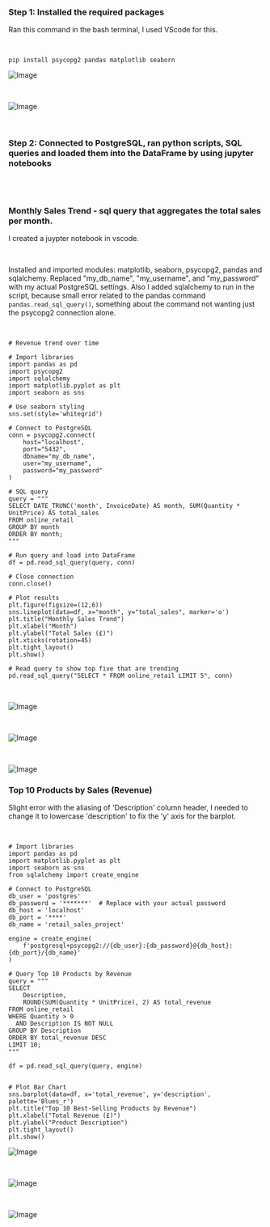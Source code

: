 ### Step 1: Installed the required packages

Ran this command in the bash terminal, I used VScode for this. 

<br>

``` 
pip install psycopg2 pandas matplotlib seaborn
```


![Image](https://github.com/user-attachments/assets/5f1dcddf-c61c-4c8d-b82c-60385565e42a)

<br> 

![Image](https://github.com/user-attachments/assets/05d94ed3-2487-4df9-8772-21d9eb22c822)

<br>



### Step 2: Connected to PostgreSQL, ran python scripts, SQL queries and loaded them into the DataFrame by using jupyter notebooks

<br> 
<br> 

### Monthly Sales Trend - sql query that aggregates the total sales per month. 

I created a juypter notebook in vscode. 

<br>

Installed and imported modules: matplotlib, seaborn, psycopg2, pandas and sqlalchemy. 
Replaced "my_db_name", "my_username", and "my_password" with my actual PostgreSQL settings.
Also I added sqlalchemy to run in the script, because small error related to the pandas command `pandas.read_sql_query()`, something about the command not wanting just the psycopg2 connection alone.  

<br>

```
# Revenue trend over time

# Import libraries
import pandas as pd
import psycopg2
import sqlalchemy
import matplotlib.pyplot as plt
import seaborn as sns

# Use seaborn styling
sns.set(style='whitegrid')

# Connect to PostgreSQL
conn = psycopg2.connect(
    host="localhost",
    port="5432",
    dbname="my_db_name",
    user="my_username",
    password="my_password"
)

# SQL query
query = """
SELECT DATE_TRUNC('month', InvoiceDate) AS month, SUM(Quantity * UnitPrice) AS total_sales
FROM online_retail
GROUP BY month
ORDER BY month;
"""

# Run query and load into DataFrame
df = pd.read_sql_query(query, conn)

# Close connection
conn.close()

# Plot results
plt.figure(figsize=(12,6))
sns.lineplot(data=df, x="month", y="total_sales", marker='o')
plt.title("Monthly Sales Trend")
plt.xlabel("Month")
plt.ylabel("Total Sales (£)")
plt.xticks(rotation=45)
plt.tight_layout()
plt.show()

# Read query to show top five that are trending
pd.read_sql_query("SELECT * FROM online_retail LIMIT 5", conn)

```



<br>


![Image](https://github.com/user-attachments/assets/5052a6de-2821-40f5-a3b5-042e4f9d37d1)

<br> 


![Image](https://github.com/user-attachments/assets/725f0f3f-0375-4336-a643-1722e4ddbd59)


<br>


![Image](https://github.com/user-attachments/assets/c8c7b710-2327-49c2-85ba-928fef68e457)



### Top 10 Products by Sales (Revenue)


Slight error with the aliasing of 'Description' column header, I needed to change it to lowercase 'description' to fix the 'y' axis for the barplot. 

<br>

``` 
# Import libraries
import pandas as pd
import matplotlib.pyplot as plt
import seaborn as sns
from sqlalchemy import create_engine

# Connect to PostgreSQL
db_user = 'postgres'
db_password = '*******'  # Replace with your actual password
db_host = 'localhost'
db_port = '****'
db_name = 'retail_sales_project'

engine = create_engine(
    f'postgresql+psycopg2://{db_user}:{db_password}@{db_host}:{db_port}/{db_name}'
)

# Query Top 10 Products by Revenue
query = """
SELECT 
    Description,
    ROUND(SUM(Quantity * UnitPrice), 2) AS total_revenue
FROM online_retail
WHERE Quantity > 0
  AND Description IS NOT NULL
GROUP BY Description
ORDER BY total_revenue DESC
LIMIT 10;
"""

df = pd.read_sql_query(query, engine)


# Plot Bar Chart
sns.barplot(data=df, x='total_revenue', y='description', palette='Blues_r')
plt.title("Top 10 Best-Selling Products by Revenue")
plt.xlabel("Total Revenue (£)")
plt.ylabel("Product Description")
plt.tight_layout()
plt.show()
```

![Image](https://github.com/user-attachments/assets/ce633685-34d1-47ff-af3a-637ace8fb797)


<br>

![image](https://github.com/user-attachments/assets/b499875a-be98-44dd-9511-f7f00ac66f52)


<br> 


![Image](https://github.com/user-attachments/assets/7f3ed5a0-73bb-44ff-a3d8-e8e27dc19833)
